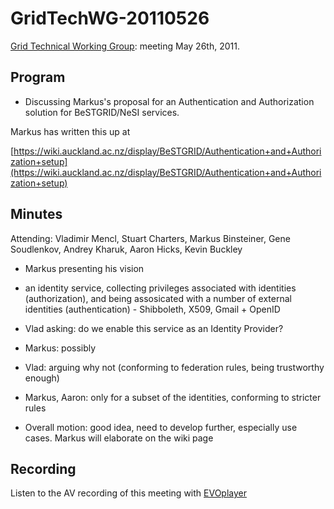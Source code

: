 # GridTechWG-20110526

[Grid Technical Working Group](/wiki/spaces/BeSTGRID/pages/3816950451): meeting May 26th, 2011.

## Program

- Discussing Markus's proposal for an Authentication and Authorization solution for BeSTGRID/NeSI services.

Markus has written this up at

[https://wiki.auckland.ac.nz/display/BeSTGRID/Authentication+and+Authorization+setup](https://wiki.auckland.ac.nz/display/BeSTGRID/Authentication+and+Authorization+setup) 

## Minutes

Attending: Vladimir Mencl, Stuart Charters, Markus Binsteiner, Gene Soudlenkov, Andrey Kharuk, Aaron Hicks, Kevin Buckley

- Markus presenting his vision

- an identity service, collecting privileges associated with identities (authorization), and being assosicated with a number of external identities (authentication) - Shibboleth, X509, Gmail + OpenID

- Vlad asking: do we enable this service as an Identity Provider?
	
- Markus: possibly
- Vlad: arguing why not (conforming to federation rules, being trustworthy enough)
- Markus, Aaron: only for a subset of the identities, conforming to stricter rules

- Overall motion: good idea, need to develop further, especially use cases.  Markus will elaborate on the wiki page

## Recording

Listen to the AV recording of this meeting with [EVOplayer](http://evo.vrvs.org/evoPlayer/prod/EVOPlayer.jnlp?fileToPlay=http://media.bestgrid.org/TWG-2011-05-26.evx)

